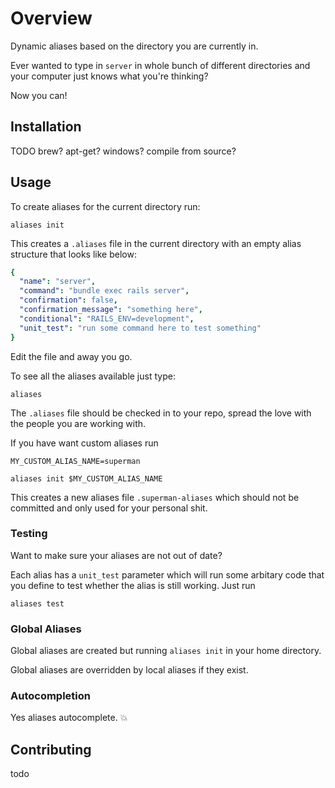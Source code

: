 # Overview

Dynamic aliases based on the directory you are currently in.

Ever wanted to type in `server` in whole bunch of different directories and your computer just knows what you're thinking?

Now you can!

## Installation

TODO
brew?
apt-get?
windows?
compile from source?

## Usage

To create aliases for the current directory run:

```
aliases init
```

This creates a `.aliases` file in the current directory with an empty alias structure that looks like below:

```yaml
{
  "name": "server",
  "command": "bundle exec rails server",
  "confirmation": false,
  "confirmation_message": "something here",
  "conditional": "RAILS_ENV=development",
  "unit_test": "run some command here to test something"
}
```

Edit the file and away you go.

To see all the aliases available just type:

```
aliases
```

The `.aliases` file should be checked in to your repo, spread the love with the people you are working with.

If you have want custom aliases run

```
MY_CUSTOM_ALIAS_NAME=superman

aliases init $MY_CUSTOM_ALIAS_NAME
```

This creates a new aliases file `.superman-aliases` which should not be committed and only used for your personal shit.

### Testing

Want to make sure your aliases are not out of date?

Each alias has a `unit_test` parameter which will run some arbitary code that you define to test whether the alias is still working. Just run

```
aliases test

```

### Global Aliases

Global aliases are created but running `aliases init` in your home directory.

Global aliases are overridden by local aliases if they exist.

### Autocompletion

Yes aliases autocomplete. :boom:

## Contributing

todo
